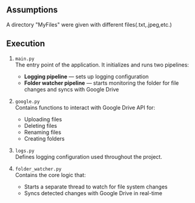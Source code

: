 ## Assumptions
 A directory "MyFiles" were given with different files(.txt,.jpeg,etc.) 

## Execution

1. `main.py`  
   The entry point of the application. It initializes and runs two pipelines:  
   - **Logging pipeline** — sets up logging configuration  
   - **Folder watcher pipeline** — starts monitoring the folder for file changes and syncs with Google Drive

2. `google.py`  
   Contains functions to interact with Google Drive API for:  
   - Uploading files  
   - Deleting files 
   - Renaming files 
   - Creating folders

3. `logs.py`  
   Defines logging configuration used throughout the project.

4. `folder_watcher.py`  
   Contains the core logic that:  
   - Starts a separate thread to watch for file system changes  
   - Syncs detected changes with Google Drive in real-time


